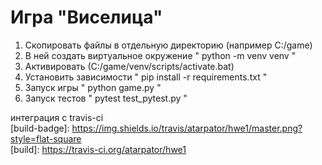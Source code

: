 # Игра "Виселица"

1. Скопировать файлы в отдельную директорию (например C:/game)
2. В ней создать виртуальное окружение " python -m venv venv "
3. Активировать (С:/game/venv/scripts/activate.bat)
4. Установить зависимости " pip install -r requirements.txt "
5. Запуск игры " python game.py "
6. Запуск тестов " pytest test_pytest.py " 

интеграция с travis-ci  
[build-badge]: https://img.shields.io/travis/atarpator/hwe1/master.png?style=flat-square  
[build]: https://travis-ci.org/atarpator/hwe1
